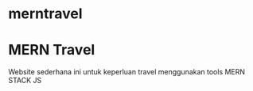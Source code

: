 # merntravel
MERN Travel
============
Website sederhana ini untuk keperluan travel menggunakan tools MERN STACK JS
